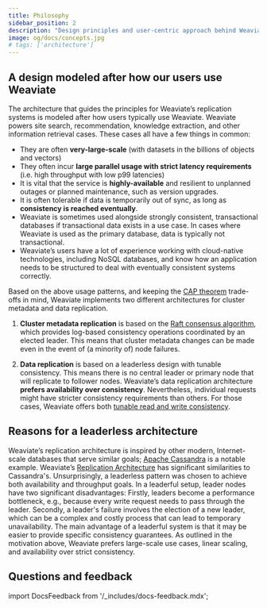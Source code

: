 ```yaml
---
title: Philosophy
sidebar_position: 2
description: "Design principles and user-centric approach behind Weaviate's replication architecture decisions."
image: og/docs/concepts.jpg
# tags: ['architecture']
---
```


## A design modeled after how our users use Weaviate

The architecture that guides the principles for Weaviate’s replication systems is modeled after how users typically use Weaviate. Weaviate powers site search, recommendation, knowledge extraction, and other information retrieval cases. These cases all have a few things in common:
* They are often **very-large-scale** (with datasets in the billions of objects and vectors)
* They often incur **large parallel usage with strict latency requirements** (i.e. high throughput with low p99 latencies)
* It is vital that the service is **highly-available** and resilient to unplanned outages or planned maintenance, such as version upgrades.
* It is often tolerable if data is temporarily out of sync, as long as **consistency is reached eventually**.
* Weaviate is sometimes used alongside strongly consistent, transactional databases if transactional data exists in a use case. In cases where Weaviate is used as the primary database, data is typically not transactional.
* Weaviate’s users have a lot of experience working with cloud-native technologies, including NoSQL databases, and know how an application needs to be structured to deal with eventually consistent systems correctly.

Based on the above usage patterns, and keeping the [CAP theorem](./index.md#cap-theorem) trade-offs in mind, Weaviate implements two different architectures for cluster metadata and data replication.

1. **Cluster metadata replication** is based on the [Raft consensus algorithm](https://raft.github.io/), which provides log-based consistency operations coordinated by an elected leader. This means that cluster metadata changes can be made even in the event of (a minority of) node failures.

2. **Data replication** is based on a leaderless design with tunable consistency. This means there is no central leader or primary node that will replicate to follower nodes. Weaviate’s data replication architecture **prefers availability over consistency**. Nevertheless, individual requests might have stricter consistency requirements than others. For those cases, Weaviate offers both [tunable read and write consistency](./consistency.md).

## Reasons for a leaderless architecture

Weaviate’s replication architecture is inspired by other modern, Internet-scale databases that serve similar goals; [Apache Cassandra](https://cassandra.apache.org/_/index.html) is a notable example. Weaviate’s [Replication Architecture](./cluster-architecture.md) has significant similarities to Cassandra's. Unsurprisingly, a leaderless pattern was chosen to achieve both availability and throughput goals. In a leaderful setup, leader nodes have two significant disadvantages: Firstly, leaders become a performance bottleneck, e.g., because every write request needs to pass through the leader. Secondly, a leader's failure involves the election of a new leader, which can be a complex and costly process that can lead to temporary unavailability. The main advantage of a leaderful system is that it may be easier to provide specific consistency guarantees. As outlined in the motivation above, Weaviate prefers large-scale use cases, linear scaling, and availability over strict consistency.

## Questions and feedback

import DocsFeedback from '/_includes/docs-feedback.mdx';

<DocsFeedback/>
